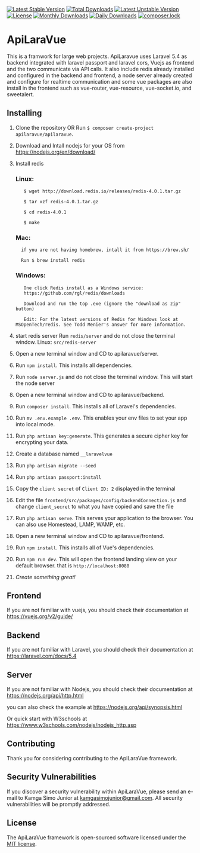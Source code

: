 [![Latest Stable Version](https://poser.pugx.org/apilaravue/apilaravue/v/stable)](https://packagist.org/packages/apilaravue/apilaravue)
[![Total Downloads](https://poser.pugx.org/apilaravue/apilaravue/downloads)](https://packagist.org/packages/apilaravue/apilaravue)
[![Latest Unstable Version](https://poser.pugx.org/apilaravue/apilaravue/v/unstable)](https://packagist.org/packages/apilaravue/apilaravue)
[![License](https://poser.pugx.org/apilaravue/apilaravue/license)](https://packagist.org/packages/apilaravue/apilaravue)
[![Monthly Downloads](https://poser.pugx.org/apilaravue/apilaravue/d/monthly)](https://packagist.org/packages/apilaravue/apilaravue)
[![Daily Downloads](https://poser.pugx.org/apilaravue/apilaravue/d/daily)](https://packagist.org/packages/apilaravue/apilaravue)
[![composer.lock](https://poser.pugx.org/apilaravue/apilaravue/composerlock)](https://packagist.org/packages/apilaravue/apilaravue)
# ApiLaraVue
This is a framwork for large web projects. ApiLaravue uses Laravel 5.4 as backend integrated with laravel passport and laravel cors, Vuejs as frontend and the two communicate via API calls. It also include redis already installed and configured in the backend and frontend, a node server already created and configure for realtime communication and some vue packages are also install in the frontend such as vue-router, vue-resource, vue-socket.io, and sweetalert.

## Installing

1. Clone the repository OR Run `$ composer create-project apilaravue/apilaravue`.
2. Download and Intall nodejs for your OS from https://nodejs.org/en/download/
3. Install redis

   ### Linux:
    
          $ wget http://download.redis.io/releases/redis-4.0.1.tar.gz

          $ tar xzf redis-4.0.1.tar.gz

          $ cd redis-4.0.1

          $ make
          
      
   ### Mac:
    
         if you are not having homebrew, intall it from https://brew.sh/ 

         Run $ brew install redis
     
   ### Windows:
    
          One click Redis install as a Windows service:
          https://github.com/rgl/redis/downloads

          Download and run the top .exe (ignore the "download as zip" button)

          Edit: For the latest versions of Redis for Windows look at MSOpenTech/redis. See Todd Menier's answer for more information.
4. start redis server Run `redis/server` and do not close the terminal window. Linux:  `src/redis-server`
5. Open a new terminal window and CD to apilaravue/server.
6. Run `npm install`. This installs all dependencies.
7. Run `node server.js` and do not close the terminal window. This will start the node server
8. Open a new terminal window and CD to apilaravue/backend.
9. Run `composer install`. This installs all of Laravel's dependencies.
10. Run `mv .env.example .env`. This enables your env files to set your app into local mode.
11. Run `php artisan key:generate`. This generates a secure cipher key for encrypting your data.
12. Create a database named `__laravelvue`
13. Run `php artisan migrate --seed`
14. Run `php artisan passport:install`
15. Copy the `client secret` of `Client ID: 2` displayed in the terminal
16. Edit the file `frontend/src/packages/config/backendConnection.js` and change `client_secret` to what you have copied and save the file
14. Run `php artisan serve`. This serves your application to the browser. You can also use Homestead, LAMP, WAMP, etc.
15. Open a new terminal window and CD to apilaravue/frontend.
16. Run `npm install`. This installs all of Vue's dependencies.
17. Run `npm run dev`. This will open the frontend landing view on your default browser. that is `http://localhost:8080`
18. *Create something great!*

## Frontend
If you are not familiar with vuejs, you should check their documentation at https://vuejs.org/v2/guide/

## Backend
If you are not familiar with Laravel, you should check their documentation at https://laravel.com/docs/5.4

## Server
If you are not familiar with Nodejs, you should check their documentation at https://nodejs.org/api/http.html

you can also check the example at https://nodejs.org/api/synopsis.html

Or quick start with W3schools at https://www.w3schools.com/nodejs/nodejs_http.asp

## Contributing

Thank you for considering contributing to the ApiLaraVue framework.

## Security Vulnerabilities

If you discover a security vulnerability within ApiLaraVue, please send an e-mail to Kamga Simo Junior at kamgasimojunior@gmail.com. All security vulnerabilities will be promptly addressed.

## License

The ApiLaraVue framework is open-sourced software licensed under the [MIT license](http://opensource.org/licenses/MIT).

